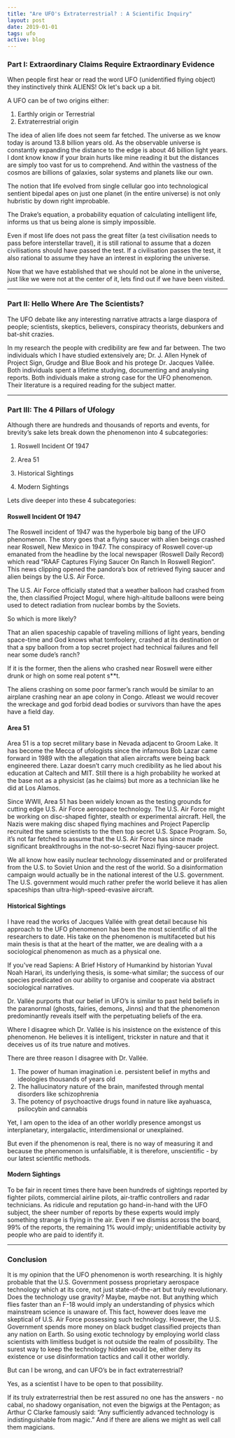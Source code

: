 ```yaml
---
title: "Are UFO's Extraterrestrial? : A Scientific Inquiry"
layout: post
date: 2019-01-01
tags: ufo
active: blog
---
```


### Part I: Extraordinary Claims Require Extraordinary Evidence

When people first hear or read the word UFO (unidentified flying object) they instinctively think ALIENS! Ok let's back up a bit.

A UFO can be of two origins either:

1. Earthly origin or Terrestrial
2. Extraterrestrial origin

The idea of alien life does not seem far fetched. The universe as we know today is around 13.8 billion years old. As the observable universe is constantly expanding the distance to the edge is about 46 billion light years. I dont know know if your brain hurts like mine reading it but the distances are simply too vast for us to comprehend. And within the vastness of the cosmos are billions of galaxies, solar systems and planets like our own.

The notion that life evolved from single cellular goo into technological sentient bipedal apes on just one planet (in the entire universe) is not only hubristic by down right improbable.

The Drake’s equation, a probability equation of calculating intelligent life, informs us that us being alone is simply impossible.

Even if most life does not pass the great filter (a test civilisation needs to pass before interstellar travel), it is still rational to assume that a dozen civilisations should have passed the test. If a civilisation passes the test, it also rational to assume they have an interest in exploring the universe.

Now that we have established that we should not be alone in the universe, just like we were not at the center of it, lets find out if we have been visited.

*****

### Part II: Hello Where Are The Scientists?

The UFO debate like any interesting narrative attracts a large diaspora of people; scientists, skeptics, believers, conspiracy theorists, debunkers and bat-shit crazies.

In my research the people with credibility are few and far between. The two individuals which I have studied extensively are; Dr. J. Allen Hynek of Project Sign, Grudge and Blue Book and his protege Dr. Jacques Vallée. Both individuals spent a lifetime studying, documenting and analysing reports. Both individuals make a strong case for the UFO phenomenon. Their literature is a required reading for the subject matter.

*****

### Part III: The 4 Pillars of Ufology

Although there are hundreds and thousands of reports and events, for brevity’s sake lets break down the phenomenon into 4 subcategories:

1. Roswell Incident Of 1947

2. Area 51

3. Historical Sightings

4. Modern Sightings 

Lets dive deeper into these 4 subcategories:

#### Roswell Incident Of 1947

The Roswell incident of 1947 was the hyperbole big bang of the UFO phenomenon. The story goes that a flying saucer with alien beings crashed near Roswell, New Mexico in 1947. The conspiracy of Roswell cover-up emanated from the headline by the local newspaper (Roswell Daily Record) which read “RAAF Captures Flying Saucer On Ranch In Roswell Region”. This news clipping opened the pandora’s box of retrieved flying saucer and alien beings by the U.S. Air Force. 

The U.S. Air Force officially stated that a weather balloon had crashed from the, then classified Project Mogul, where high-altitude balloons were being used to detect radiation from nuclear bombs by the Soviets. 

So which is more likely? 

That an alien spaceship capable of traveling millions of light years, bending space-time and God knows what tomfoolery, crashed at its destination or that a spy balloon from a top secret project had technical failures and fell near some dude’s ranch?

If it is the former, then the aliens who crashed near Roswell were either drunk or high on some real potent s**t.

The aliens crashing on some poor farmer’s ranch would be similar to an airplane crashing near an ape colony in Congo. Atleast we would recover the wreckage and god forbid dead bodies or survivors than have the apes have a field day.

#### Area 51

Area 51 is a top secret military base in Nevada adjacent to Groom Lake. It has become the Mecca of ufologists since the infamous Bob Lazar came forward in 1989 with the allegation that alien aircrafts were being back engineered there. Lazar doesn’t carry much credibility as he lied about his education at Caltech and MIT. Still there is a high probability he worked at the base not as a physicist (as he claims) but more as a technician like he did at Los Alamos.

Since WWII, Area 51 has been widely known as the testing grounds for cutting edge U.S. Air Force aerospace technology. The U.S. Air Force might be working on disc-shaped fighter, stealth or experimental aircraft. Hell, the Nazis were making disc shaped flying machines and Project Paperclip recruited the same scientists to the then top secret U.S. Space Program. So, it’s not far fetched to assume that the U.S. Air Force has since made significant breakthroughs in the not-so-secret Nazi flying-saucer project.

We all know how easily nuclear technology disseminated and or proliferated from the U.S. to Soviet Union and the rest of the world. So a disinformation campaign would actually be in the national interest of the U.S. government. The U.S. government would much rather prefer the world believe it has alien spaceships than ultra-high-speed-evasive aircraft.

#### Historical Sightings

I have read the works of Jacques Vallée with great detail because his approach to the UFO phenomenon has been the most scientific of all the researchers to date. His take on the phenomenon is multifaceted but his main thesis is that at the heart of the matter, we are dealing with a a sociological phenomenon as much as a physical one. 

If you've read Sapiens: A Brief History of Humankind by historian Yuval Noah Harari, its underlying thesis, is some-what similar; the success of our species predicated on our ability to organise and cooperate via abstract sociological narratives. 

Dr. Vallée purports that our belief in UFO’s is similar to past held beliefs in the paranormal (ghosts, fairies, demons, Jinns) and that the phenomenon predominantly reveals itself with the perpetuating beliefs of the era.

Where I disagree which Dr. Vallée is his insistence on the existence of this phenomenon. He believes it is intelligent, trickster in nature and that it deceives us of its true nature and motives. 

There are three reason I disagree with Dr. Vallée.

1. The power of human imagination i.e. persistent belief in myths and ideologies thousands of years old
2. The hallucinatory nature of the brain, manifested through mental disorders like schizophrenia
3. The potency of psychoactive drugs found in nature like ayahuasca, psilocybin and cannabis

Yet, I am open to the idea of an other worldly presence amongst us interplanetary, intergalactic, interdimensional or unexplained.

But even if the phenomenon is real, there is no way of measuring it and because the phenomenon is unfalsifiable, it is therefore, unscientific - by our latest scientific methods.

#### Modern Sightings

To be fair in recent times there have been hundreds of sightings reported by fighter pilots, commercial airline pilots, air-traffic controllers and radar technicians. As ridicule and reputation go hand-in-hand with the UFO subject, the sheer number of reports by these experts would imply something strange is flying in the air. Even if we dismiss across the board, 99% of the reports, the remaining 1% would imply; unidentifiable activity by people who are paid to identify it.

*****

### Conclusion

It is my opinion that the UFO phenomenon is worth researching. It is highly probable that the U.S. Government possess proprietary aerospace technology which at its core, not just state-of-the-art but truly revolutionary. Does the technology use gravity? Maybe, maybe not. But anything which flies faster than an F-18 would imply an understanding of physics which mainstream science is unaware of. This fact, however does leave me skeptical of U.S. Air Force possessing such technology. However, the U.S. Government spends more money on black budget classified projects than any nation on Earth. So using exotic technology by employing world class scientists with limitless budget is not outside the realm of possibility. The surest way to keep the technology hidden would be, either deny its existence or use disinformation tactics and call it other worldly.

But can I be wrong, and can UFO’s be in fact extraterrestrial? 

Yes, as a scientist I have to be open to that possibility. 

If its truly extraterrestrial then be rest assured no one has the answers - no cabal, no shadowy organisation, not even the bigwigs at the Pentagon; as Arthur C Clarke famously said: “Any sufficiently advanced technology is indistinguishable from magic.” And if there are aliens we might as well call them magicians.
